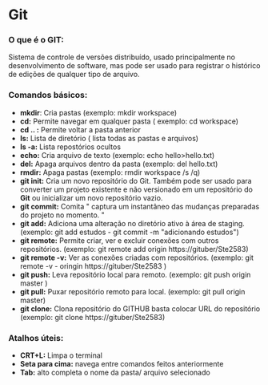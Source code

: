 # Git
### O que é o GIT:

Sistema de controle de versões distribuído, usado principalmente no desenvolvimento de software, mas pode ser usado para registrar o histórico de edições de qualquer tipo de arquivo. 

### Comandos básicos: 

- **mkdir**: Cria pastas (exemplo: mkdir workspace)
- **cd:** Permite navegar em qualquer pasta ( exemplo: cd workspace)
- **cd .. :** Permite voltar a pasta anterior 
- **ls:** Lista de diretório ( lista todas as pastas e arquivos)
- **ls -a:** Lista repostórios ocultos 
- **echo:** Cria arquivo de texto (exemplo: echo hello>hello.txt)
- **del:** Apaga arquivos dentro da pasta (exemplo: del hello.txt)
- **rmdir:** Apaga pastas (exemplo: rmdir workspace /s /q)
- **git init:** Cria um novo repositório do Git. Também pode ser usado para converter um projeto existente e não versionado em um repositório do **Git** ou inicializar um novo repositório vazio.
- **git commit:** Comita " captura um instantâneo das mudanças preparadas do projeto no momento. "
- **git add:** Adiciona uma alteração no diretório ativo à área de staging. (exemplo: git add estudos  -    git commit -m "adicionando estudos")
- **git remote:** Permite criar, ver e excluir conexões com outros repositórios. (exemplo: git remote add origin https://gituber/Ste2583)
- **git remote -v:** Ver as conexões criadas com repositórios. (exemplo: git remote -v      -     oringin  https://gituber/Ste2583 )
- **git push:** Leva repositório local para remoto. (exemplo: git push origin master )
- **git pull:** Puxar repositório remoto para local. (exemplo: git pull origin master)
- **git clone:** Clona repositório do GITHUB basta colocar URL do repositório (exemplo: git clone https://gituber/Ste2583)



### Atalhos úteis: 

- **CRT+L:** Limpa o terminal
- **Seta para cima:** navega entre comandos feitos anteriormente
- **Tab:** alto completa o nome da pasta/ arquivo selecionado 
